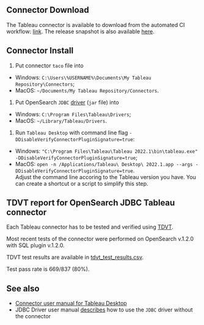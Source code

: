 ## Connector Download

The Tableau connector is available to download from the automated CI workflow: [link](https://github.com/opensearch-project/sql-jdbc/actions/workflows/bi-connectors.yml).
The release snapshot is also available [here](opensearch_sql_jdbc.taco).

## Connector Install

1. Put connector `taco` file into
  * Windows: `C:\Users\%USERNAME%\Documents\My Tableau Repository\Connectors`;
  * MacOS: `~/Documents/My Tableau Repository/Connectors`.
1. Put OpenSearch `JDBC` [driver](../../README.md) (`jar` file) into
  * Windows: `C:\Program Files\Tableau\Drivers`;
  * MacOS: `~/Library/Tableau/Drivers`.
1. Run `Tableau Desktop` with command line flag `-DDisableVerifyConnectorPluginSignature=true`:
  * Windows: `"C:\Program Files\Tableau\Tableau 2022.1\bin\tableau.exe" -DDisableVerifyConnectorPluginSignature=true`;
  * MacOS: `open -n /Applications/Tableau\ Desktop\ 2022.1.app --args -DDisableVerifyConnectorPluginSignature=true`.    
Adjust the command line accoring to the Tableau version you have. You can create a shortcut or a script to simplify this step.

## TDVT report for OpenSearch JDBC Tableau connector

Each Tableau connector has to be tested and verified using [TDVT](https://tableau.github.io/connector-plugin-sdk/docs/tdvt).

Most recent tests of the connector were performed on OpenSearch v.1.2.0 with SQL plugin v.1.2.0.

TDVT test results are available in [tdvt_test_results.csv](tdvt_test_results.csv).

Test pass rate is 669/837 (80%).

## See also

* [Connector user manual for Tableau Desktop](tableau_support.md)
* JDBC Driver user manual [describes](../../docs/tableau.md) how to use the `JDBC` driver without the connector
